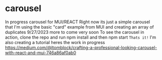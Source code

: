 # carousel
In progress carousel for MUI/REACT
Right now its just a simple carousel that I'm using the basic "card" example from MUI and
creating an array of duplicates 9/27/2023
more to come very soon
To see the carousel in action, clone the repo and run npm install and then npm start
```Thats it!```
I'm also creating a tutorial heres the work in progress
https://medium.com/@ltomblock/crafting-a-professional-looking-carousel-with-react-and-mui-746a86af0ab0

